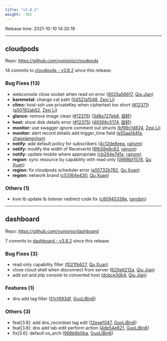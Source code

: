 ```yaml
---
title: "v3.8.2"
weight: -382
---
```


Release time: 2021-10-10 14:30:19

---
## cloudpods

Repo: https://github.com/yunionio/cloudpods

14 commits to [cloudpods - v3.8.2] since this release.

### Bug Fixes (13)
- webconsole close socket when read on error ([9025a56617](https://github.com/yunionio/cloudpods/commit/9025a566179cab614cf2e19a94183cf96f165c7a), [Qiu Jian](mailto:qiujian@yunionyun.com))
- **baremetal:** change cat path ([04521a1548](https://github.com/yunionio/cloudpods/commit/04521a154827ccf633a0987ea2647b6142b3c3c8), [Zexi Li](mailto:zexi.li@icloud.com))
- **climc:** host-ssh use privateKey when ciphertext too short ([#12371](https://github.com/yunionio/cloudpods/issues/12371)) ([a50782ab52](https://github.com/yunionio/cloudpods/commit/a50782ab5241dfc7438cf94591adfb3e1cb0a2ef), [Zexi Li](mailto:zexi.li@icloud.com))
- **glance:** remove image clean ([#12376](https://github.com/yunionio/cloudpods/issues/12376)) ([3d8a727eb8](https://github.com/yunionio/cloudpods/commit/3d8a727eb8d65a7251388abab165f86c24c891dd), [屈轩](mailto:qu_xuan@icloud.com))
- **host:** show disk details error ([#12375](https://github.com/yunionio/cloudpods/issues/12375)) ([49366c5174](https://github.com/yunionio/cloudpods/commit/49366c51740e1827907a06f817772e3b75609849), [屈轩](mailto:qu_xuan@icloud.com))
- **monitor:** use swagger ignore comment out structs ([bf99c1d824](https://github.com/yunionio/cloudpods/commit/bf99c1d824ec6d336d8a7c370c585b33a0aea2bb), [Zexi Li](mailto:zexi.li@icloud.com))
- **monitor:** alert record details add trigger_time field ([e55aa144fa](https://github.com/yunionio/cloudpods/commit/e55aa144fab99b7e165a0d3882e1c6d267e49c53), [zhaoxiangchun](mailto:1422928955@qq.com))
- **notify:** add default policy for subscribers ([4c12de8eea](https://github.com/yunionio/cloudpods/commit/4c12de8eea8ea50818993577320f12bb567712ce), [rainzm](mailto:mjoycarry@gmail.com))
- **notify:** modify the width of ReceiverId ([6fb58e8c63](https://github.com/yunionio/cloudpods/commit/6fb58e8c632942a8bf130e8c04c9b8c9ac617c8d), [rainzm](mailto:mjoycarry@gmail.com))
- **notify:** update mobile where appropriate ([cb264e7d1a](https://github.com/yunionio/cloudpods/commit/cb264e7d1a4c2416cd28a2d7f3aee6404e2f9788), [rainzm](mailto:mjoycarry@gmail.com))
- **region:** sync resource by capability with read only ([0988bf1578](https://github.com/yunionio/cloudpods/commit/0988bf1578ea1936965b1b693affb73b9a66fe33), [Qu Xuan](mailto:quxuan@yunionyun.com))
- **region:** fix cloudpods scheduler error ([a55732b782](https://github.com/yunionio/cloudpods/commit/a55732b782e718c0a04091ebdcea061d3b4583c0), [Qu Xuan](mailto:quxuan@yunionyun.com))
- **region:** network brand ([c53164e430](https://github.com/yunionio/cloudpods/commit/c53164e4306a38ab493747e51af472ef2fbcf436), [Qu Xuan](mailto:qu_xuan@icloud.com))

### Others (1)
- kvm lb update lb listener redirect code fix ([c80945338e](https://github.com/yunionio/cloudpods/commit/c80945338ee376f85a8baae3e0805ace0cabf1fd), [tangbin](mailto:tangbin@yunionyun.com))

[cloudpods - v3.8.2]: https://github.com/yunionio/cloudpods/compare/v3.8.1...v3.8.2
---
## dashboard

Repo: https://github.com/yunionio/dashboard

7 commits to [dashboard - v3.8.2] since this release.

### Bug Fixes (3)
- read only capability filter ([f021fb627](https://github.com/yunionio/dashboard/commit/f021fb627d1242c2be01d9c28fd1b5e0f833a747), [Qu Xuan](mailto:quxuan@yunionyun.com))
- close cloud shell when disconnect from server ([620e6212a](https://github.com/yunionio/dashboard/commit/620e6212a7b475bd8c2746adb968983b3ed6a287), [Qiu Jian](mailto:qiujian@yunionyun.com))
- add sol and jnlp console to converted host ([dcbce3db4](https://github.com/yunionio/dashboard/commit/dcbce3db425bedc946013b9140a31e10fb90194f), [Qiu Jian](mailto:qiujian@yunionyun.com))

### Features (1)
- dns add tag filter ([51cf493df](https://github.com/yunionio/dashboard/commit/51cf493df46bfda6d85c5633396ac4edb5911c93), [GuoLiBin6](mailto:782518577@qq.com))

### Others (3)
- feat[3.8]: add dns_recordset tag edit ([12eeef047](https://github.com/yunionio/dashboard/commit/12eeef047015280b495b644397591da853607c71), [GuoLiBin6](mailto:782518577@qq.com))
- feat[3.8]: dns add tab-edit perform action ([4de54e621](https://github.com/yunionio/dashboard/commit/4de54e62186f30b1c825f7776b6d3032ed3e11d1), [GuoLiBin6](mailto:782518577@qq.com))
- fix[3.6]: default os_arch ([968b6b0ba](https://github.com/yunionio/dashboard/commit/968b6b0ba2ef24a6eb9cd88a23679366529dc088), [GuoLiBin6](mailto:782518577@qq.com))

[dashboard - v3.8.2]: https://github.com/yunionio/dashboard/compare/v3.8.1...v3.8.2
